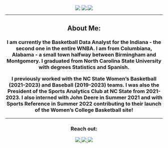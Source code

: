 <div align="center">
  <img align="center" src="https://live.staticflickr.com/65535/51471553115_14a959f5fb_h.jpg">
  <a href="#"><img align="center" src="https://github-readme-stats.vercel.app/api?username=manliestben&hide=stars,issues&include_all_commits=true&count_private=true&show_icons=true&theme=react" />  </a>
  <a href="#"><img align="center" src="https://github-readme-stats.vercel.app/api/top-langs/?username=manliestben&layout=compact&theme=react" /></a> 
  <hr>
  <h2>About Me:</h2>
  <h3>I am currently the Basketball Data Analyst for the Indiana - the second one in the entire WNBA. I am from Columbiana, Alabama - a small town halfway between Birmingham and Montgomery. I graduated from North Carolina State University with degrees Statistics and Spanish.

I previously worked with the NC State Women’s Basketball (2021-2023) and Baseball (2019-2023) teams. I was also the President of the Sports Analytics Club at NC State from 2021-2023. I also interned with John Deere in Summer 2021 and with Sports Reference in Summer 2022 contributing to their launch of the Women’s College Basketball site!  </h3>
  <hr>
  <div>
    <h3>Reach out:</h3>
    <a href="[https://billyfryer.com/](https://billyfryer.com/)"><img src="https://img.shields.io/badge/-Personal_Website-000000?style=flat-square&logo=Coderwall&logoColor=white" />  </a>
    <a href="https://www.linkedin.com/in/billy-fryer/"><img src="https://img.shields.io/badge/-LinkedIn-0077B5?style=flat-square&logo=LinkedIn&logoColor=white" />  </a>
    <a href="https://github.com/billyfryer"><img src="https://img.shields.io/github/followers/manliestben?color=black&label=GitHub&logo=GitHub&logoColor=white&style=flat-square" />  </a>
  </div>


